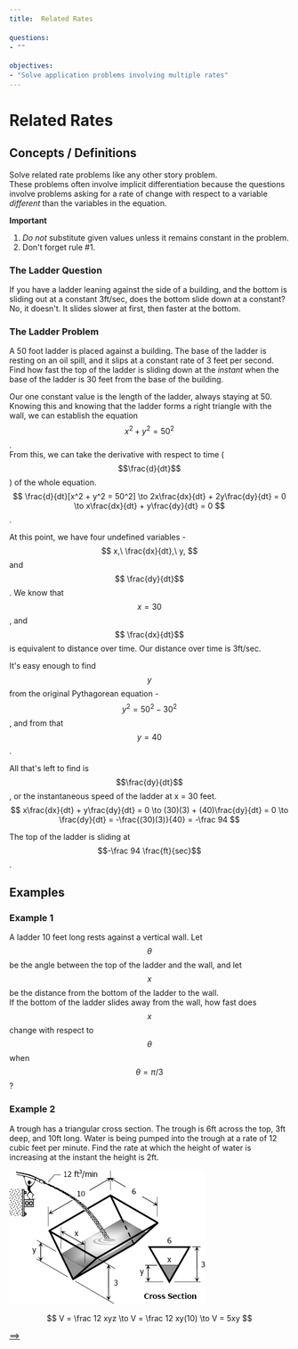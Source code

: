 ```yaml
---
title:  Related Rates

questions:
- ""

objectives:
- "Solve application problems involving multiple rates"
---
```


# Related Rates

## Concepts / Definitions

Solve related rate problems like any other story problem.<br>
These problems often involve implicit differentiation because the questions involve problems asking for a rate of change with respect to a variable _different_ than the variables in the equation.

**Important**
 1. _Do not_ substitute given values unless it remains constant in the problem.
 2. Don't forget rule #1.

### The Ladder Question
If you have a ladder leaning against the side of a building, and the bottom is sliding out at a constant 3ft/sec, does the bottom slide down at a constant?<br>
No, it doesn't. It slides slower at first, then faster at the bottom.

### The Ladder Problem
A 50 foot ladder is placed against a building. The base of the ladder is resting on an oil spill, and it slips at a constant rate of 3 feet per second. Find how fast the top of the ladder is sliding down at the _instant_ when the base of the ladder is 30 feet from the base of the building.

Our one constant value is the length of the ladder, always staying at 50. Knowing this and knowing that the ladder forms a right triangle with the wall, we can establish the equation $$x^2 + y^2 = 50^2$$.<br>
From this, we can take the derivative with respect to time ($$\frac{d}{dt}$$) of the whole equation. 
$$
\frac{d}{dt}[x^2 + y^2 = 50^2] \to 2x\frac{dx}{dt} + 2y\frac{dy}{dt} = 0 \to x\frac{dx}{dt} + y\frac{dy}{dt} = 0
$$.<br>

At this point, we have four undefined variables - 
$$
x,\ \frac{dx}{dt},\ y,
$$ and 
$$
\frac{dy}{dt}$$. We know that $$x = 30$$, and 
$$
\frac{dx}{dt}$$ is equivalent to distance over time. Our distance over time is 3ft/sec.<br>

It's easy enough to find $$y$$ from the original Pythagorean equation - 
$$
y^2 = 50^2 - 30^2
$$, and from that $$y = 40$$.<br>

All that's left to find is $$\frac{dy}{dt}$$, or the instantaneous speed of the ladder at x = 30 feet. 
$$
x\frac{dx}{dt} + y\frac{dy}{dt} = 0 \to (30)(3) + (40)\frac{dy}{dt} = 0 \to \frac{dy}{dt} = -\frac{(30)(3)}{40} = -\frac 94
$$

The top of the ladder is sliding at $$-\frac 94 \frac{ft}{sec}$$.

## Examples

### Example 1
A ladder 10 feet long rests against a vertical wall. Let $$\theta$$ be the angle between the top of the ladder and the wall, and let $$x$$ be the distance from the bottom of the ladder to the wall.<br>
If the bottom of the ladder slides away from the wall, how fast does $$x$$ change with respect to $$\theta$$ when $$\theta = \pi / 3$$?

### Example 2
A trough has a triangular cross section. The trough is 6ft across the top, 3ft deep, and 10ft long. Water is being pumped into the trough at a rate of 12 cubic feet per minute. Find the rate at which the height of water is increasing at the instant the height is 2ft.

![Trough problem](../assets/calculus/4-6-related-rates_1.jpg)

$$
V = \frac 12 xyz \to V = \frac 12 xy(10) \to V = 5xy
$$

[==>](../063-estimating-with-finite-sums)
